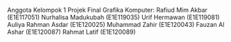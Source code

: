 Anggota Kelompok 1 Projek Final Grafika Komputer:
Rafiud Mim Akbar (E1E117051)
Nurhalisa Madukubah (E1E119035)
Urif Hermawan (E1E119081)
Auliya Rahman Asdar (E1E120025)
Muhammad Zahir (E1E120043)
Fauzan Al Ashar (E1E120087)
Rahmat Latif (E1E120089)
